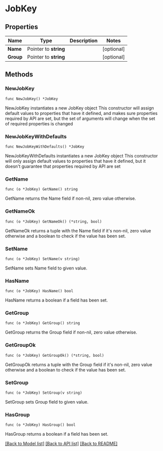 # JobKey

## Properties

Name | Type | Description | Notes
------------ | ------------- | ------------- | -------------
**Name** | Pointer to **string** |  | [optional] 
**Group** | Pointer to **string** |  | [optional] 

## Methods

### NewJobKey

`func NewJobKey() *JobKey`

NewJobKey instantiates a new JobKey object
This constructor will assign default values to properties that have it defined,
and makes sure properties required by API are set, but the set of arguments
will change when the set of required properties is changed

### NewJobKeyWithDefaults

`func NewJobKeyWithDefaults() *JobKey`

NewJobKeyWithDefaults instantiates a new JobKey object
This constructor will only assign default values to properties that have it defined,
but it doesn't guarantee that properties required by API are set

### GetName

`func (o *JobKey) GetName() string`

GetName returns the Name field if non-nil, zero value otherwise.

### GetNameOk

`func (o *JobKey) GetNameOk() (*string, bool)`

GetNameOk returns a tuple with the Name field if it's non-nil, zero value otherwise
and a boolean to check if the value has been set.

### SetName

`func (o *JobKey) SetName(v string)`

SetName sets Name field to given value.

### HasName

`func (o *JobKey) HasName() bool`

HasName returns a boolean if a field has been set.

### GetGroup

`func (o *JobKey) GetGroup() string`

GetGroup returns the Group field if non-nil, zero value otherwise.

### GetGroupOk

`func (o *JobKey) GetGroupOk() (*string, bool)`

GetGroupOk returns a tuple with the Group field if it's non-nil, zero value otherwise
and a boolean to check if the value has been set.

### SetGroup

`func (o *JobKey) SetGroup(v string)`

SetGroup sets Group field to given value.

### HasGroup

`func (o *JobKey) HasGroup() bool`

HasGroup returns a boolean if a field has been set.


[[Back to Model list]](../README.md#documentation-for-models) [[Back to API list]](../README.md#documentation-for-api-endpoints) [[Back to README]](../README.md)


